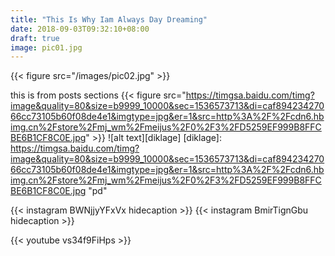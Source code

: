 ```yaml
---
title: "This Is Why Iam Always Day Dreaming"
date: 2018-09-03T09:32:10+08:00
draft: true
image: pic01.jpg
---
```


{{< figure src="/images/pic02.jpg" >}}

this is from posts sections
{{< figure src="https://timgsa.baidu.com/timg?image&quality=80&size=b9999_10000&sec=1536573713&di=caf89423427066cc73105b60f08de4e1&imgtype=jpg&er=1&src=http%3A%2F%2Fcdn6.hbimg.cn%2Fstore%2Fmj_wm%2Fmeijus%2F0%2F3%2FD5259EF999B8FFCBE6B1CF8C0E.jpg" >}}
![alt text][diklage]
[diklage]: https://timgsa.baidu.com/timg?image&quality=80&size=b9999_10000&sec=1536573713&di=caf89423427066cc73105b60f08de4e1&imgtype=jpg&er=1&src=http%3A%2F%2Fcdn6.hbimg.cn%2Fstore%2Fmj_wm%2Fmeijus%2F0%2F3%2FD5259EF999B8FFCBE6B1CF8C0E.jpg "pd"

{{< instagram BWNjjyYFxVx hidecaption >}}
{{< instagram  BmirTignGbu hidecaption >}}
<div style="width: 658px;">
{{< youtube vs34f9FiHps >}}
</div>


